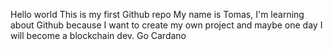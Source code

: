 Hello world
This is my first Github repo
My name is Tomas, I'm learning about Github because I want to create my own project and maybe one day I will become a blockchain dev. Go Cardano
